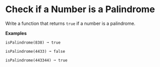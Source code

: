 # Check if a Number is a Palindrome

Write a function that returns `true` if a number is a palindrome.

**Examples**
```
isPalindrome(838) ➞ true

isPalindrome(4433) ➞ false

isPalindrome(443344) ➞ true
```